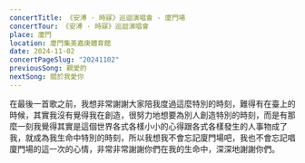 ```yaml
---
concertTitle: 《安溥 · 時寐》巡迴演唱會 - 廈門場
concertTour: 《安溥 · 時寐》巡迴演唱會
place: 廈門
location: 廈門集美嘉庚體育館
date: 2024-11-02
concertPageSlug: "20241102"
previousSong: 親愛的
nextSong: 關於我愛你
---
```

在最後一首歌之前，我想非常謝謝大家陪我度過這麼特別的時刻，難得有在臺上的時候，其實我沒有覺得我在創造，很努力地想要為別人創造特別的時刻，而是有那麼一刻我覺得其實是這個世界各式各樣小小的心得跟各式各樣發生的人事物成了我，就成為我生命中特別的時刻，所以我想我不會忘記廈門場吧，我也不會忘記唱廈門場的這一次的心情，非常非常謝謝你們在我的生命中，深深地謝謝你們。